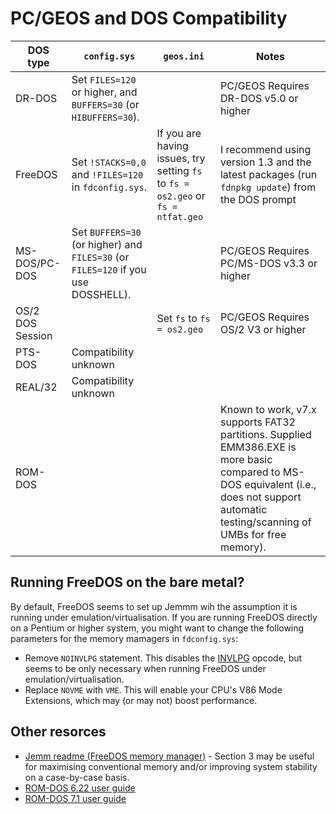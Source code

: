 # PC/GEOS and DOS Compatibility

| DOS type    | `config.sys` | `geos.ini` | Notes |
| -------- | ------- | ------- | ------- |
| DR-DOS | Set `FILES=120` or higher, and `BUFFERS=30` (or `HIBUFFERS=30`). | | PC/GEOS Requires DR-DOS v5.0 or higher |
| FreeDOS  | Set `!STACKS=0,0` and `!FILES=120` in `fdconfig.sys`. | If you are having issues, try setting `fs` to `fs = os2.geo` or `fs = ntfat.geo` | I recommend using version 1.3 and the latest packages (run `fdnpkg update`) from the DOS prompt |
| MS-DOS/PC-DOS    |  Set `BUFFERS=30` (or higher) and `FILES=30` (or `FILES=120` if you use DOSSHELL). | | PC/GEOS Requires PC/MS-DOS v3.3 or higher |
| OS/2 DOS Session | | Set `fs` to `fs = os2.geo` | PC/GEOS Requires OS/2 V3 or higher |
| PTS-DOS | Compatibility unknown | |
| REAL/32 | Compatibility unknown | |
| ROM-DOS | | | Known to work, v7.x supports FAT32 partitions. Supplied EMM386.EXE is more basic compared to MS-DOS equivalent (i.e., does not support automatic testing/scanning of UMBs for free memory). |

## Running FreeDOS on the bare metal?
By default, FreeDOS seems to set up Jemmm wih the assumption it is running under emulation/virtualisation. If you are running FreeDOS directly on a Pentium or higher system, you might want to change the following parameters for the memory mamagers in `fdconfig.sys`:

* Remove `NOINVLPG` statement. This disables the [INVLPG](https://www.felixcloutier.com/x86/invlpg) opcode, but seems to be only necessary when running FreeDOS under emulation/virtualisation.
* Replace `NOVME` with `VME`. This will enable your CPU's V86 Mode Extensions, which may (or may not) boost performance.

## Other resorces
* [Jemm readme (FreeDOS memory manager)](https://github.com/Baron-von-Riedesel/Jemm?tab=readme-ov-file#readme) - Section 3 may be useful for maximising conventional memory and/or improving system stability on a case-by-case basis.
* [ROM-DOS 6.22 user guide](https://ftp.emacinc.com/Tech_Info/ROMDOS/romdos_manual_62.pdf)
* [ROM-DOS 7.1 user guide](https://www.express.nec.co.jp/usersguide/ISS-LS-2/RDOSUSER.PDF)
